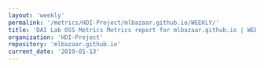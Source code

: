 ```yaml
---
layout: 'weekly'
permalink: '/metrics/HDI-Project/mlbazaar.github.io/WEEKLY/'
title: 'DAI Lab OSS Metrics Metrics report for mlbazaar.github.io | WEEKLY-REPORT-2019-01-13'
organization: 'HDI-Project'
repository: 'mlbazaar.github.io'
current_date: '2019-01-13'
---
```

